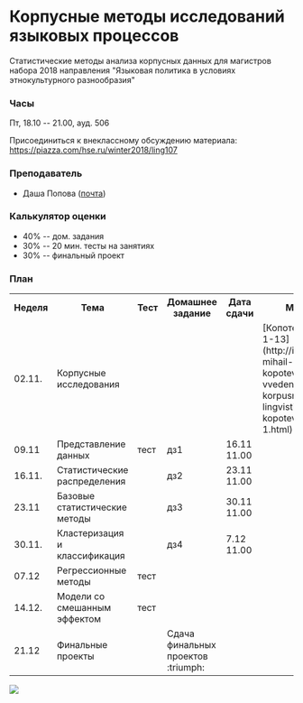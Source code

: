 # Корпусные методы исследований языковых процессов

Статистические методы анализа корпусных данных для магистров набора 2018 направления "Языковая политика в условиях этнокультурного разнообразия"

### Часы

Пт, 18.10 -- 21.00, ауд. 506

Присоединиться к внеклассному обсуждению материала: https://piazza.com/hse.ru/winter2018/ling107

### Преподаватель
* Даша Попова ([почта](mailto:daschapopowa@gmail.com))

### Калькулятор оценки
* 40% -- дом. задания
* 30% -- 20 мин. тесты на занятиях
* 30% -- финальный проект

### План
<table>
  <tr>
    <th>Неделя</th>
    <th>Тема</th>
    <th>Тест</th>
    <th>Домашнее задание</th>
    <th>Дата сдачи</th>
    <th>Материалы</th>
  </tr>
  <tr>
    <td>02.11.</td>
    <td>Корпусные исследования</td>
    <td></td>
    <td></td>
    <td></td>
    <td>
    [Копотев 2014: Главы 1-13](http://iknigi.net/avtor-mihail-kopotev/105402-vvedenie-v-korpusnuyu-lingvistiku-mihail-kopotev/read/page-1.html)</td>
  </tr>
    <tr>
    <td>09.11</td>
    <td>Представление данных</td>
    <td>тест</td>
    <td>дз1</td>
    <td>16.11 11.00</td>
    <td> 
      </td>
  </tr>
  <tr>
    <td>16.11.</td>
    <td>Статистические распределения</td>
    <td></td>
    <td>дз2</td>
    <td>23.11 11.00</td>
    <td>
    </td>
  </tr>
    <tr>
    <td>23.11</td>
    <td>Базовые статистические методы</td>
    <td></td>  
    <td>дз3</td>
    <td>30.11 11.00</td>
    <td> 
      </td>
  </tr>
  <tr>
    <td>30.11.</td>
    <td>Кластеризация и классификация</td>
    <td></td>
    <td>дз4</td>
    <td>7.12 11.00</td>
    <td>
    </td>
  </tr>
    <tr>
    <td>07.12</td>
    <td>Регрессионные методы</td>
    <td>тест</td>  
    <td></td>
    <td></td>
    <td> 
      </td>
  </tr>
  <tr>
    <td>14.12.</td>
    <td>Модели со смешанным эффектом</td>
    <td>тест</td>
    <td></td>
    <td></td>
    <td>
    </td>
  </tr>
    <tr>
    <td>21.12</td>
    <td>Финальные проекты</td>
    <td></td>
    <td>Сдача финальных проектов :triumph:</td>  
    <td></td>
    <td> 
      </td>
  </tr> 
</table>

![](https://i.pinimg.com/originals/3a/65/a7/3a65a76a0573c717953e5dc40ae4bbf0.jpg)
